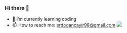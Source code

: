 ### Hi there 👋

- 🌱 I’m currently learning coding
- 📫 How to reach me: erdogancayir98@gmail.com
![](https://c.tenor.com/srbYdsNYPJoAAAAC/fener-fenerbahce.gif)
